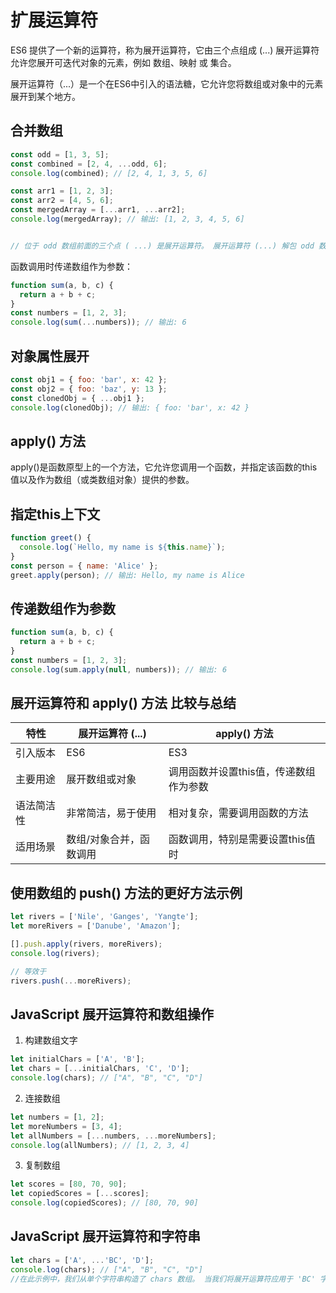 # 扩展运算符

ES6 提供了一个新的运算符，称为展开运算符，它由三个点组成 (...)
展开运算符允许您展开可迭代对象的元素，例如 数组、映射 或 集合。

展开运算符（...）是一个在ES6中引入的语法糖，它允许您将数组或对象中的元素展开到某个地方。

## 合并数组

```javascript
const odd = [1, 3, 5];
const combined = [2, 4, ...odd, 6];
console.log(combined); // [2, 4, 1, 3, 5, 6]

const arr1 = [1, 2, 3];
const arr2 = [4, 5, 6];
const mergedArray = [...arr1, ...arr2];
console.log(mergedArray); // 输出: [1, 2, 3, 4, 5, 6]


// 位于 odd 数组前面的三个点 ( ...) 是展开运算符。 展开运算符 (...) 解包 odd 数组的元素。
```

函数调用时传递数组作为参数：

```javascript
function sum(a, b, c) {
  return a + b + c;
}
const numbers = [1, 2, 3];
console.log(sum(...numbers)); // 输出: 6
```

## 对象属性展开

```javascript
const obj1 = { foo: 'bar', x: 42 };
const obj2 = { foo: 'baz', y: 13 };
const clonedObj = { ...obj1 };
console.log(clonedObj); // 输出: { foo: 'bar', x: 42 }
```

## apply() 方法

apply()是函数原型上的一个方法，它允许您调用一个函数，并指定该函数的this值以及作为数组（或类数组对象）提供的参数。

## 指定this上下文

```javascript
function greet() {
  console.log(`Hello, my name is ${this.name}`);
}
const person = { name: 'Alice' };
greet.apply(person); // 输出: Hello, my name is Alice
```

## 传递数组作为参数

```javascript
function sum(a, b, c) {
  return a + b + c;
}
const numbers = [1, 2, 3];
console.log(sum.apply(null, numbers)); // 输出: 6
```
<!-- 
sum.apply(null, numbers) 为什么要设置null
在JavaScript中，当您使用apply()方法调用一个函数时，第一个参数是可选的，它指定了函数运行时this的值。如果您不关心this的值，或者函数不依赖于特定的this上下文，则可以传递null或undefined作为第一个参数。

在sum.apply(null, numbers)这个例子中，sum函数很可能是一个不依赖于this上下文的纯函数。因此，传递null作为第一个参数是安全的，它不会影响函数的执行结果。实际上，在这个特定的情况下，您甚至可以省略第一个参数，直接调用sum.apply(numbers)，JavaScript引擎会自动将this设置为全局对象（在浏览器中是window对象，在Node.js中是global对象）或严格模式下的undefined。

然而，明确传递null或undefined作为this的值是一种良好的编程习惯，因为它使代码的意图更加清晰：您是在故意忽略this的值，而不是忘记了它。这样做还可以避免在将来修改函数时引入难以发现的错误，尤其是当函数的行为开始依赖于this上下文时。

 -->

## 展开运算符和 apply() 方法 比较与总结

| 特性 | 展开运算符 (...) | apply() 方法 |
| --- | --- | --- |
| 引入版本 | ES6 | ES3 |
| 主要用途 | 展开数组或对象 | 调用函数并设置this值，传递数组作为参数 |
| 语法简洁性 | 非常简洁，易于使用 | 相对复杂，需要调用函数的方法 |
| 适用场景 | 数组/对象合并，函数调用 | 函数调用，特别是需要设置this值时 |

## 使用数组的 push() 方法的更好方法示例

```javascript
let rivers = ['Nile', 'Ganges', 'Yangte'];
let moreRivers = ['Danube', 'Amazon'];

[].push.apply(rivers, moreRivers);
console.log(rivers);

// 等效于
rivers.push(...moreRivers);
```

## JavaScript 展开运算符和数组操作

1) 构建数组文字

```javascript
let initialChars = ['A', 'B'];
let chars = [...initialChars, 'C', 'D'];
console.log(chars); // ["A", "B", "C", "D"]
```

2) 连接数组

```javascript
let numbers = [1, 2];
let moreNumbers = [3, 4];
let allNumbers = [...numbers, ...moreNumbers];
console.log(allNumbers); // [1, 2, 3, 4]
```

3) 复制数组

```javascript
let scores = [80, 70, 90];
let copiedScores = [...scores];
console.log(copiedScores); // [80, 70, 90]
```

## JavaScript 展开运算符和字符串

```javascript
let chars = ['A', ...'BC', 'D'];
console.log(chars); // ["A", "B", "C", "D"]
//在此示例中，我们从单个字符串构造了 chars 数组。 当我们将展开运算符应用于 'BC' 字符串时，它将 'BC' 字符串的每个字符展开到单个字符中。
```
